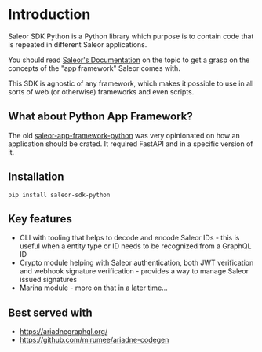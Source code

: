 # Introduction

Saleor SDK Python is a Python library which purpose is to contain code that is repeated in different Saleor applications.

You should read [Saleor's Documentation](https://docs.saleor.io/docs/3.x/developer/extending/overview) on the topic to get a grasp on the concepts of the "app framework" Saleor comes with.

This SDK is agnostic of any framework, which makes it possible to use in all sorts of web (or otherwise) frameworks and even scripts.

## What about Python App Framework?

The old [saleor-app-framework-python](https://github.com/mirumee/saleor-app-framework-python) was very opinionated on how an application should be crated. It required FastAPI and in a specific version of it.  

## Installation

```
pip install saleor-sdk-python
```

## Key features

- CLI with tooling that helps to decode and encode Saleor IDs - this is useful when a entity type or ID needs to be recognized from a GraphQL ID
- Crypto module helping with Saleor authentication, both JWT verification and webhook signature verification - provides a way to manage Saleor issued signatures
- Marina module - more on that in a later time...

## Best served with

- https://ariadnegraphql.org/
- https://github.com/mirumee/ariadne-codegen
